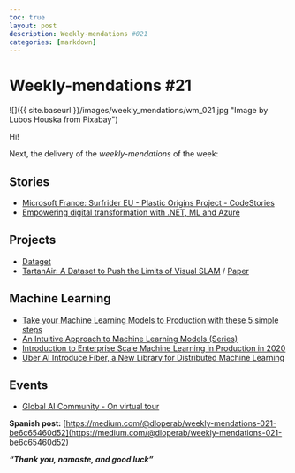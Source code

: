 ```yaml
---
toc: true
layout: post
description: Weekly-mendations #021
categories: [markdown]
---
```

# Weekly-mendations #21

![]({{ site.baseurl }}/images/weekly_mendations/wm_021.jpg "Image by Lubos Houska from Pixabay")

Hi!

Next, the delivery of the *weekly-mendations* of the week:

## Stories

- [Microsoft France: Surfrider EU - Plastic Origins Project - CodeStories](https://www.youtube.com/watch?v=eXS3OFTU3t8&feature=youtu.be&t=70)
- [Empowering digital transformation with .NET, ML and Azure](https://www.youtube.com/watch?v=SriyUJEpMAU)

## Projects

- [Dataget](https://github.com/cgarciae/dataget)
- [TartanAir: A Dataset to Push the Limits of Visual SLAM](http://theairlab.org/tartanair-dataset/) / [Paper](https://arxiv.org/abs/2003.14338)

## Machine Learning

- [Take your Machine Learning Models to Production with these 5 simple steps](https://mlwhiz.com/blog/2019/12/25/prod/)
- [An Intuitive Approach to Machine Learning Models (Series)](https://channel9.msdn.com/Shows/AI-Show/An-Intuitive-Approach-to-Machine-Learning-Models-Part-1-of-4)
- [Introduction to Enterprise Scale Machine Learning in Production in 2020](https://www.youtube.com/watch?v=HrNc0zw2-5k)
- [Uber AI Introduce Fiber, a New Library for Distributed Machine Learning](https://www.infoq.com/news/2020/04/uber-fiber-distributed-ml/)

## Events

- [Global AI Community - On virtual tour](https://www.youtube.com/playlist?list=PLMjtoLHNjR0uRFRoaBHPgiAo6gWBNaaZh)

**Spanish post:** [https://medium.com/@dloperab/weekly-mendations-021-be6c65460d52](https://medium.com/@dloperab/weekly-mendations-021-be6c65460d52)

***“Thank you, namaste, and good luck”***

